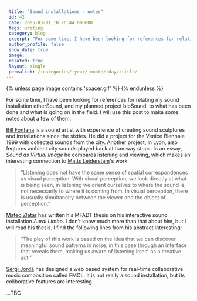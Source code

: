 ```yaml
---
 title: "Sound installations - notes"
 id: 42
 date: 2005-03-01 10:26:44.000000
 tags: writing
 category: blog
 excerpt: "For some time, I have been looking for references for relating my sound installation etherSound, and my planned project bioSound, to what has been done and what is going on in the field. I will use th..."
 author_profile: false
 show_date: true
 image: 
 related: true
 layout: single
 permalink: /:categories/:year/:month/:day/:title/
---
```

{% unless page.image contains 'spacer.gif' %}
{% endunless %}

For some time, I have been looking for references for relating my sound installation etherSound, and my planned project bioSound, to what has been done and what is going on in the field. I will use this post to make some notes about a few of them.


<a href="http://www.resoundings.org/">Bill Fontana</a> is a sound artist with experience of creating sound sculptures and installations since the sixties. He did a project for the Venice Biennale 1999 with collected sounds from the city. Another project, in Lyon, also feqtures ambient city sounds played back at tramway stops. In an essay, <em>Sound as Virtual Image</em> he compares listening and viewing, which makes an interesting connection to <a href="http://www.seeandseen.net">Matts Leiderstam</a>'s work
<blockquote>
&ldquo;Listening does not have the same sense of spatial correspondences as visual perception. With visual perception, we look directly at what is being seen, in listening we orient ourselves to where the sound is, not necessarily to where it is coming from. In visual perception, there is usually simultaneity between the viewer and the object of perception.&rdquo;</blockquote>

<a href="http://www.mateozlatar.com">Mateo Zlatar</a> has written his MFADT thesis on his interactive sound installation <em>Aural Limbo</em>. I don't know much more than that about him, but I will read his thesis. I find the following lines from his abstract interesting:
<blockquote>
&ldquo;The play of this work is based on the idea that we can
discover meaningful sound patterns in noise, in this case
through an interface that reveals them, making us aware
of listening itself, as a creative act.&rdquo;</blockquote>

<a href="http://www.iua.upf.es/~sergi/">Sergi Jord&agrave;</a> has designed a web based system for real-time collaborative music composition called FMOL. It is not really a sound installation, but its collborative features are interesting.


...TBC
